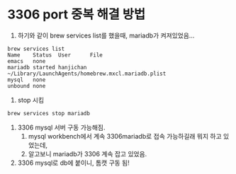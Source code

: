 # 3306 port 중복 해결 방법

1. 하기와 같이 brew services list를 했을때, mariadb가 켜져있었음…

```
brew services list
Name    Status  User      File
emacs   none
mariadb started hanjichan ~/Library/LaunchAgents/homebrew.mxcl.mariadb.plist
mysql   none
unbound none
```

1. stop 시킴

```
brew services stop mariadb
```

1. 3306 mysql 서버 구동 가능해짐.
    1. mysql workbench에서 계속 3306mariadb로 접속 가능하길래 뭐지 하고 있었는데,
    2. 알고보니 mariadb가 3306 계속 잡고 있었음.
2. 3306 mysql로 db에 붙이니, 톰캣 구동 됨!
